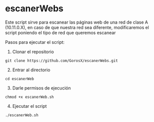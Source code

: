 # escanerWebs

Este script sirve para escanear las páginas web de una red de clase A (10.11.0.X), en caso de que nuestra red sea diferente, modificaremos el script poniendo el tipo de red que queremos escanear

Pasos para ejecutar el script:

1. Clonar el repositorio

```
git clone https://github.com/GorosX/escanerWebs.git
```

2. Entrar al directorio

```
cd escanerWeb
```

3. Darle permisos de ejecución

```
chmod +x escanerWeb.sh
```

4. Ejecutar el script

```
./escanerWeb.sh
```

